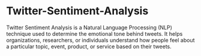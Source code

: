 # Twitter-Sentiment-Analysis
Twitter Sentiment Analysis is a Natural Language Processing (NLP) technique used to determine the emotional tone behind tweets. It helps organizations, researchers, or individuals understand how people feel about a particular topic, event, product, or service based on their tweets.
